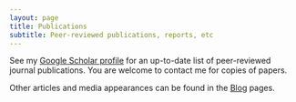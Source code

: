 ```yaml
---
layout: page
title: Publications
subtitle: Peer-reviewed publications, reports, etc
---
```

See my [Google Scholar profile](https://scholar.google.com/citations?hl=en&user=bCHKZxQAAAAJ&view_op=list_works&sortby=pubdate) for an up-to-date list of peer-reviewed journal publications. You are welcome to contact me for copies of papers.

Other articles and media appearances can be found in the [Blog](/blog/index.html) pages.
